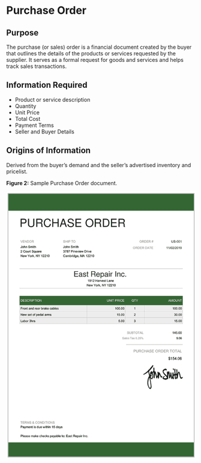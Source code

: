 # Purchase Order

## Purpose

The purchase (or sales) order is a financial document created by the buyer that outlines the details of the products or services requested by the supplier. It serves as a formal request for goods and services and helps track sales transactions.

## Information Required

+ Product or service description
+ Quantity
+ Unit Price
+ Total Cost
+ Payment Terms
+ Seller and Buyer Details

## Origins of Information

Derived from the buyer’s demand and the seller’s advertised inventory and pricelist.

**Figure 2:** Sample Purchase Order document.

![Purchase Order](IMG/PO.png)
